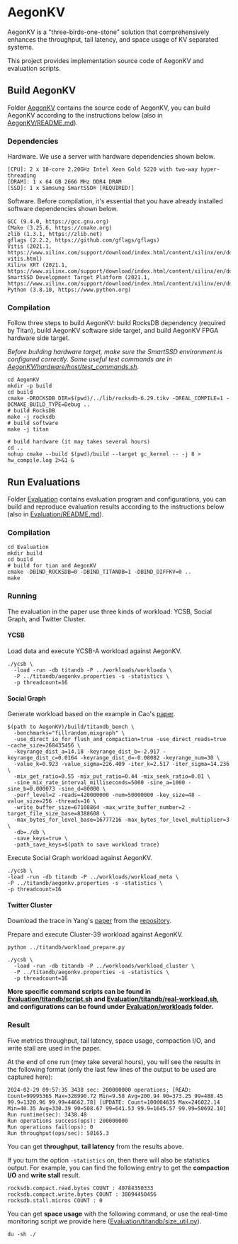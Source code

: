 # AegonKV
AegonKV is a "three-birds-one-stone" solution that comprehensively enhances the throughput, tail latency, and space usage of KV separated systems.

This project provides implementation source code of AegonKV and evaluation scripts.

## Build AegonKV
Folder [AegonKV](./AegonKV) contains the source code of AegonKV, you can build AegonKV according to the instructions below (also in [AegonKV/README.md](./AegonKV/README.md)).
### Dependencies
Hardware. We use a server with hardware dependencies shown below.
```
[CPU]: 2 x 18-core 2.20GHz Intel Xeon Gold 5220 with two-way hyper-threading
[DRAM]: 1 x 64 GB 2666 MHz DDR4 DRAM
[SSD]: 1 x Samsung SmartSSD® [REQUIRED!]
```
Software. Before compilation, it's essential that you have already installed software dependencies shown below.
```
GCC (9.4.0, https://gcc.gnu.org)
CMake (3.25.6, https://cmake.org)
zlib (1.3.1, https://zlib.net)
gflags (2.2.2, https://github.com/gflags/gflags)
Vitis (2021.1, https://www.xilinx.com/support/download/index.html/content/xilinx/en/downloadNav/vitis/archive-vitis.html)
Xilinx XRT (2021.1, https://www.xilinx.com/support/download/index.html/content/xilinx/en/downloadNav/alveo/smartssd.html)
SmartSSD Development Target Platform (2021.1, https://www.xilinx.com/support/download/index.html/content/xilinx/en/downloadNav/alveo/smartssd.html)
Python (3.8.10, https://www.python.org)
```
### Compilation

Follow three steps to build AegonKV: build RocksDB dependency (required by Titan), build AegonKV software side target, and build AegonKV FPGA hardware side target.

*Before building hardware target, make sure the SmartSSD environment is configured correctly. Some useful test commands are in [AegonKV/hardware/host/test_commands.sh](AegonKV/hardware/host/test_commands.sh).*

```shell
cd AegonKV
mkdir -p build
cd build
cmake -DROCKSDB_DIR=$(pwd)/../lib/rocksdb-6.29.tikv -DREAL_COMPILE=1 -DCMAKE_BUILD_TYPE=Debug ..
# build RocksDB
make -j rocksdb
# build software
make -j titan

# build hardware (it may takes several hours)
cd ..
nohup cmake --build $(pwd)/build --target gc_kernel -- -j 8 > hw_compile.log 2>&1 &
```



## Run Evaluations
Folder [Evaluation](./Evaluation) contains evaluation program and configurations, you can build and reproduce evaluation results according to the instructions below (also in [Evaluation/README.md](./Evaluation/README.md)).
### Compilation
```shell
cd Evaluation
mkdir build
cd build
# build for tian and AegonKV
cmake -DBIND_ROCKSDB=0 -DBIND_TITANDB=1 -DBIND_DIFFKV=0 ..
make
```

### Running
The evaluation in the paper use three kinds of workload: YCSB, Social Graph, and Twitter Cluster.

#### YCSB
Load data and execute YCSB-A workload against AegonKV.
```shell
./ycsb \
  -load -run -db titandb -P ../workloads/workloada \
  -P ../titandb/aegonkv.properties -s -statistics \
  -p threadcount=16
```

#### Social Graph
Generate workload based on the example in Cao's [paper](https://www.usenix.org/conference/fast20/presentation/cao-zhichao).
```shell
$(path to AegonKV)/build/titandb_bench \
  -benchmarks="fillrandom,mixgraph" \
  -use_direct_io_for_flush_and_compaction=true -use_direct_reads=true -cache_size=268435456 \
  -keyrange_dist_a=14.18 -keyrange_dist_b=-2.917 -keyrange_dist_c=0.0164 -keyrange_dist_d=-0.08082 -keyrange_num=30 \
  -value_k=0.923 -value_sigma=226.409 -iter_k=2.517 -iter_sigma=14.236 \
  -mix_get_ratio=0.55 -mix_put_ratio=0.44 -mix_seek_ratio=0.01 \
  -sine_mix_rate_interval_milliseconds=5000 -sine_a=1000 -sine_b=0.000073 -sine_d=80000 \
  -perf_level=2 -reads=420000000 -num=50000000 -key_size=48 -value_size=256 -threads=16 \
  -write_buffer_size=67108864 -max_write_buffer_number=2 -target_file_size_base=8388608 \
  -max_bytes_for_level_base=16777216 -max_bytes_for_level_multiplier=3 \
  -db=./db \
  -save_keys=true \
  -path_save_keys=$(path to save workload trace)
```
Execute Social Graph workload against AegonKV.
```shell
./ycsb \
-load -run -db titandb -P ../workloads/workload_meta \
-P ../titandb/aegonkv.properties -s -statistics \
-p threadcount=16
```

#### Twitter Cluster
Download the trace in Yang's [paper](https://www.usenix.org/conference/osdi20/presentation/yang) from the [repository](https://github.com/twitter/cache-trace).

Prepare and execute Cluster-39 workload against AegonKV.

```shell
python ../titandb/workload_prepare.py

./ycsb \
  -load -run -db titandb -P ../workloads/workload_cluster \
  -P ../titandb/aegonkv.properties -s -statistics \
  -p threadcount=16
```

**More specific command scripts can be found in [Evaluation/titandb/script.sh](Evaluation/titandb/script.sh) and [Evaluation/titandb/real-workload.sh](Evaluation/titandb/real-workload.sh), and configurations can be found under [Evaluation/workloads](Evaluation/workloads) folder.**

### Result
Five metrics throughput, tail latency, space usage, compaction I/O, and write stall are used in the paper.

At the end of one run (mey take several hours), you will see the results in the following format (only the last few lines of the output to be used are captured here):
```shell
2024-02-29 09:57:35 3438 sec: 200000000 operations; [READ: Count=99995365 Max=328990.72 Min=9.58 Avg=200.94 90=373.25 99=488.45 99.9=1320.96 99.99=44662.78] [UPDATE: Count=100004635 Max=246022.14 Min=40.35 Avg=330.39 90=508.67 99=641.53 99.9=1645.57 99.99=50692.10]
Run runtime(sec): 3438.48
Run operations success(ops): 200000000
Run operations fail(ops): 0
Run throughput(ops/sec): 58165.3
```
You can get **throughput**, **tail latency** from the results above.

If you turn the option `-statistics` on, then there will also be statistics output. For example, you can find the following entry to get the **compaction I/O** and **write stall** result.
```shell
rocksdb.compact.read.bytes COUNT : 40784350333
rocksdb.compact.write.bytes COUNT : 38094450456
rocksdb.stall.micros COUNT : 0
```
You can get **space usage** with the following command, or use the real-time monitoring script we provide here ([Evaluation/titandb/size_util.py](Evaluation/titandb/size_util.py)).
```shell
du -sh ./
```
